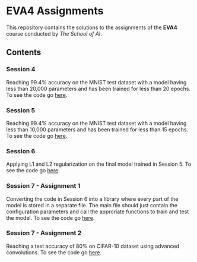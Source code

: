 # EVA4 Assignments

This repository contains the solutions to the assignments of the **EVA4** course conducted by _The School of AI_.

## Contents

### Session 4

Reaching 99.4% accuracy on the MNIST test dataset with a model having less than 20,000 parameters and has been trained for less than 20 epochs.
To see the code go [here](S4/).

### Session 5

Reaching 99.4% accuracy on the MNIST test dataset with a model having less than 10,000 parameters and has been trained for less than 15 epochs.
To see the code go [here](S5/).

### Session 6

Applying L1 and L2 regularization on the final model trained in Session 5.
To see the code go [here](S6/).

### Session 7 - Assignment 1

Converting the code in Session 6 into a library where every part of the model is stored in a separate file. The main file should just contain the configuration parameters and call the approriate functions to train and test the model.
To see the code go [here](S7_module/).

### Session 7 - Assignment 2

Reaching a test accuracy of 80% on CIFAR-10 dataset using advanced convolutions.
To see the code go [here](S7/).
